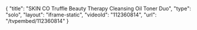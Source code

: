 {
    "title": "SKIN CO Truffle Beauty Therapy Cleansing Oil   Toner Duo",
    "type": "solo",
    "layout": "iframe-static",
    "videoId": "112360814",
    "url": "\/tvpembed\/112360814"
}